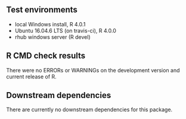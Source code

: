 ## Test environments
* local Windows install, R 4.0.1
* Ubuntu 16.04.6 LTS (on travis-ci), R 4.0.0
* rhub windows server (R devel)

## R CMD check results 

There were no ERRORs or WARNINGs on the development version and current release of R.

## Downstream dependencies

There are currently no downstream dependencies for this package.

